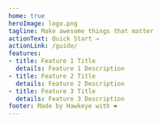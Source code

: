 ```yaml
---
home: true
heroImage: logo.png
tagline: Make awesome things that matter
actionText: Quick Start →
actionLink: /guide/
features:
- title: Feature 1 Title
  details: Feature 1 Description
- title: Feature 2 Title
  details: Feature 2 Description
- title: Feature 3 Title
  details: Feature 3 Description
footer: Made by Hawkeye with ❤️
---
```

